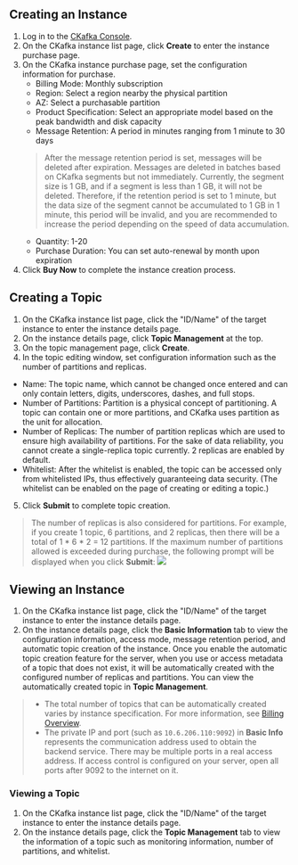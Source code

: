 ## Creating an Instance
1. Log in to the [CKafka Console](https://console.cloud.tencent.com/ckafka).
2. On the CKafka instance list page, click **Create** to enter the instance purchase page.
3. On the CKafka instance purchase page, set the configuration information for purchase.
	- Billing Mode: Monthly subscription
	- Region: Select a region nearby the physical partition
	- AZ: Select a purchasable partition
	- Product Specification: Select an appropriate model based on the peak bandwidth and disk capacity
	- Message Retention: A period in minutes ranging from 1 minute to 30 days
	>After the message retention period is set, messages will be deleted after expiration. Messages are deleted in batches based on CKafka segments but not immediately. Currently, the segment size is 1 GB, and if a segment is less than 1 GB, it will not be deleted. Therefore, if the retention period is set to 1 minute, but the data size of the segment cannot be accumulated to 1 GB in 1 minute, this period will be invalid, and you are recommended to increase the period depending on the speed of data accumulation.
	- Quantity: 1-20
	- Purchase Duration: You can set auto-renewal by month upon expiration
4. Click **Buy Now** to complete the instance creation process.


## Creating a Topic
1. On the CKafka instance list page, click the "ID/Name" of the target instance to enter the instance details page.
2. On the instance details page, click **Topic Management** at the top.
3. On the topic management page, click **Create**.
4. In the topic editing window, set configuration information such as the number of partitions and replicas.
 - Name: The topic name, which cannot be changed once entered and can only contain letters, digits, underscores, dashes, and full stops.
 - Number of Partitions: Partition is a physical concept of partitioning. A topic can contain one or more partitions, and CKafka uses partition as the unit for allocation.
 - Number of Replicas: The number of partition replicas which are used to ensure high availability of partitions. For the sake of data reliability, you cannot create a single-replica topic currently. 2 replicas are enabled by default.
 - Whitelist: After the whitelist is enabled, the topic can be accessed only from whitelisted IPs, thus effectively guaranteeing data security. (The whitelist can be enabled on the page of creating or editing a topic.)
5. Click **Submit** to complete topic creation.

>The number of replicas is also considered for partitions. For example, if you create 1 topic, 6 partitions, and 2 replicas, then there will be a total of 1 \* 6 \* 2 = 12 partitions.
If the maximum number of partitions allowed is exceeded during purchase, the following prompt will be displayed when you click **Submit**:
![](https://main.qcloudimg.com/raw/a8c915aa5736aab75f84637a576c23c1.png)

## Viewing an Instance
1. On the CKafka instance list page, click the "ID/Name" of the target instance to enter the instance details page.
2. On the instance details page, click the **Basic Information** tab to view the configuration information, access mode, message retention period, and automatic topic creation of the instance.
Once you enable the automatic topic creation feature for the server, when you use or access metadata of a topic that does not exist, it will be automatically created with the configured number of replicas and partitions. You can view the automatically created topic in **Topic Management**.
>
>- The total number of topics that can be automatically created varies by instance specification. For more information, see [Billing Overview](https://intl.cloud.tencent.com/document/product/597/11745).
>- The private IP and port (such as `10.6.206.110:9092`) in **Basic Info** represents the communication address used to obtain the backend service. There may be multiple ports in a real access address. If access control is configured on your server, open all ports after 9092 to the internet on it.


### Viewing a Topic
1. On the CKafka instance list page, click the "ID/Name" of the target instance to enter the instance details page.
2. On the instance details page, click the **Topic Management** tab to view the information of a topic such as monitoring information, number of partitions, and whitelist.
